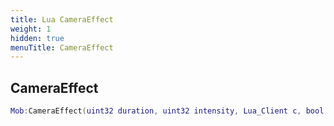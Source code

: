 ```yaml
---
title: Lua CameraEffect
weight: 1
hidden: true
menuTitle: CameraEffect
---
```

## CameraEffect
```lua
Mob:CameraEffect(uint32 duration, uint32 intensity, Lua_Client c, bool global); -- void
```